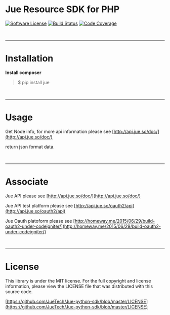 # Jue Resource SDK for PHP

[![Software License](https://img.shields.io/badge/license-MIT-brightgreen.svg)](LICENSE)
[![Build Status](https://travis-ci.org/qiniu/python-sdk.svg)](https://github.com/grasses/Jue-php-sdk)
[![Code Coverage](https://scrutinizer-ci.com/g/qiniu/python-sdk/badges/coverage.png?b=master)](https://scrutinizer-ci.com/g/qiniu/python-sdk/?branch=master)

<br><hr>

# Installation

**Install composer**

> $ pip install jue

<br><hr>

# Usage

Get Node info, for more api information please see [http://api.jue.so/doc/](http://api.jue.so/doc/)


return json format data. 


<br><hr>

# Associate

Jue API please see [http://api.jue.so/doc/](http://api.jue.so/doc/)

Jue API test platform please see [http://api.jue.so/oauth2/api](http://api.jue.so/oauth2/api)

Jue Oauth platoform please see [http://homeway.me/2015/06/29/build-oauth2-under-codeigniter/](http://homeway.me/2015/06/29/build-oauth2-under-codeigniter/)

<br><hr>

# License

This library is under the MIT license. For the full copyright and license information, please view the LICENSE file that was distributed with this source code.

[https://github.com/JueTech/Jue-python-sdk/blob/master/LICENSE](https://github.com/JueTech/Jue-python-sdk/blob/master/LICENSE)
